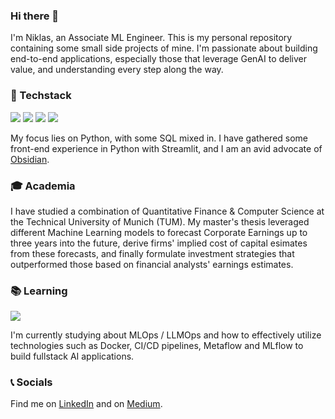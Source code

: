 ### Hi there 👋
I'm Niklas, an Associate ML Engineer. This is my personal repository containing some small side projects of mine. I'm passionate about building end-to-end applications, especially those that leverage GenAI to deliver value, and understanding every step along the way.

### 🤖 Techstack
<img src="https://img.shields.io/badge/-Python-3776AB?logo=python&logoColor=white&style=flat"/> <img src="https://img.shields.io/badge/-SQL-4169E1?logo=postgresql&logoColor=white&style=flat"/> <img src="https://img.shields.io/badge/-Streamlit-FF4B4B?logo=streamlit&logoColor=white&style=flat"/> <img src="https://img.shields.io/badge/-Obsidian-7C3AED?logo=obsidian&logoColor=white&style=flat"/>

My focus lies on Python, with some SQL mixed in. I have gathered some front-end experience in Python with Streamlit, and I am an avid advocate of [Obsidian](https://obsidian.md/).

### 🎓 Academia
I have studied a combination of Quantitative Finance & Computer Science at the Technical University of Munich (TUM). My master's thesis leveraged different Machine Learning models to forecast Corporate Earnings up to three years into the future, derive firms' implied cost of capital esimates from these forecasts, and finally formulate investment strategies that outperformed those based on financial analysts' earnings estimates.

### 📚 Learning
![](https://www.codewars.com/users/niklasbaier/badges/small)

I'm currently studying about MLOps / LLMOps and how to effectively utilize technologies such as Docker, CI/CD pipelines, Metaflow and MLflow to build fullstack AI applications.

### 📞 Socials
Find me on [LinkedIn](https://www.linkedin.com/in/niklasbaier/) and on [Medium](https://medium.com/@niklas.baier).
